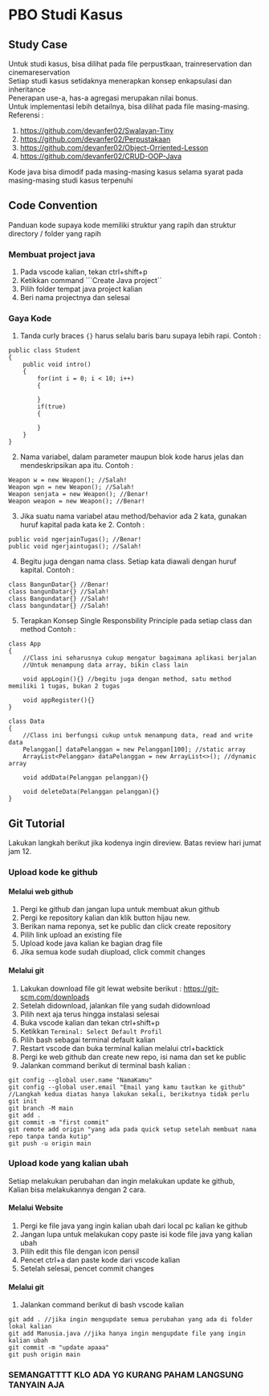 # PBO Studi Kasus

## Study Case

Untuk studi kasus, bisa dilihat pada file perpustkaan, trainreservation dan cinemareservation <br>
Setiap studi kasus setidaknya menerapkan konsep enkapsulasi dan inheritance <br>
Penerapan use-a, has-a agregasi merupakan nilai bonus. <br>
Untuk implementasi lebih detailnya, bisa dilihat pada file masing-masing.
<br>
Referensi : 
1. https://github.com/devanfer02/Swalayan-Tiny
2. https://github.com/devanfer02/Perpustakaan
3. https://github.com/devanfer02/Object-Orriented-Lesson
4. https://github.com/devanfer02/CRUD-OOP-Java

Kode java bisa dimodif pada masing-masing kasus selama syarat pada masing-masing studi kasus terpenuhi
## Code Convention

Panduan kode supaya kode memiliki struktur yang rapih dan struktur directory / folder yang rapih

### Membuat project java
1. Pada vscode kalian, tekan ctrl+shift+p
2. Ketikkan command ```Create Java project``
3. Pilih folder tempat java project kalian
4. Beri nama projectnya dan selesai

### Gaya Kode
1. Tanda curly braces `{}` harus selalu baris baru supaya lebih rapi.
Contoh : 
```
public class Student
{
    public void intro()
    {
        for(int i = 0; i < 10; i++)
        {

        }
        if(true)
        {

        }
    }
}
```
2. Nama variabel, dalam parameter maupun blok kode harus jelas dan mendeskripsikan apa itu. 
Contoh : 
```
Weapon w = new Weapon(); //Salah!
Weapon wpn = new Weapon(); //Salah!
Weapon senjata = new Weapon(); //Benar!
Weapon weapon = new Weapon(); //Benar!
```
3. Jika suatu nama variabel atau method/behavior ada 2 kata, gunakan huruf kapital pada kata ke 2. 
Contoh : 
```
public void ngerjainTugas(); //Benar!
public void ngerjaintugas(); //Salah!
```
4. Begitu juga dengan nama class. Setiap kata diawali dengan huruf kapital.
Contoh : 
```
class BangunDatar{} //Benar!
class bangunDatar{} //Salah!
class Bangundatar{} //Salah!
class bangundatar{} //Salah!
```
5. Terapkan Konsep Single Responsbility Principle pada setiap class dan method
Contoh : 
```
class App
{
    //Class ini seharusnya cukup mengatur bagaimana aplikasi berjalan
    //Untuk menampung data array, bikin class lain

    void appLogin(){} //begitu juga dengan method, satu method memiliki 1 tugas, bukan 2 tugas

    void appRegister(){}
}

class Data
{
    //Class ini berfungsi cukup untuk menampung data, read and write data
    Pelanggan[] dataPelanggan = new Pelanggan[100]; //static array
    ArrayList<Pelanggan> dataPelanggan = new ArrayList<>(); //dynamic array

    void addData(Pelanggan pelanggan){}

    void deleteData(Pelanggan pelanggan){}
}
```

## Git Tutorial

Lakukan langkah berikut jika kodenya ingin direview. Batas review hari jumat jam 12.

### Upload kode ke github

#### Melalui web github
1. Pergi ke github dan jangan lupa untuk membuat akun github
2. Pergi ke repository kalian dan klik button hijau new.
3. Berikan nama reponya, set ke public dan click create repository
4. Pilih link upload an existing file
5. Upload kode java kalian ke bagian drag file
6. Jika semua kode sudah diupload, click commit changes

#### Melalui git
1. Lakukan download file git lewat website berikut : https://git-scm.com/downloads
2. Setelah didownload, jalankan file yang sudah didownload
3. Pilih next aja terus hingga instalasi selesai
4. Buka vscode kalian dan tekan ctrl+shift+p
5. Ketikkan ``Terminal: Select Default Profil``
6. Pilih bash sebagai terminal default kalian
7. Restart vscode dan buka terminal kalian melalui ctrl+backtick
8. Pergi ke web github dan create new repo, isi nama dan set ke public
9. Jalankan command berikut di terminal bash kalian : 
```
git config --global user.name "NamaKamu"
git config --global user.email "Email yang kamu tautkan ke github"
//Langkah kedua diatas hanya lakukan sekali, berikutnya tidak perlu
git init
git branch -M main
git add .
git commit -m "first commit"
git remote add origin "yang ada pada quick setup setelah membuat nama repo tanpa tanda kutip"
git push -u origin main
```

### Upload kode yang kalian ubah
Setiap melakukan perubahan dan ingin melakukan update ke github, <br>
Kalian bisa melakukannya dengan 2 cara.

#### Melalui Website
1. Pergi ke file java yang ingin kalian ubah dari local pc kalian ke github
2. Jangan lupa untuk melakukan copy paste isi kode file java yang kalian ubah
3. Pilih edit this file dengan icon pensil
4. Pencet ctrl+a dan paste kode dari vscode kalian
5. Setelah selesai, pencet commit changes

#### Melalui git
1. Jalankan command berikut di bash vscode kalian
```
git add . //jika ingin mengupdate semua perubahan yang ada di folder lokal kalian
git add Manusia.java //jika hanya ingin mengupdate file yang ingin kalian ubah
git commit -m "update apaaa"
git push origin main
```

### SEMANGATTTT KLO ADA YG KURANG PAHAM LANGSUNG TANYAIN AJA

